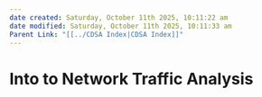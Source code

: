 ```yaml
---
date created: Saturday, October 11th 2025, 10:11:22 am
date modified: Saturday, October 11th 2025, 10:11:33 am
Parent Link: "[[../CDSA Index|CDSA Index]]"
---
```


# Into to Network Traffic Analysis
